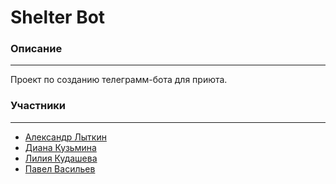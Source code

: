 # Shelter Bot
### 
### Описание
***
Проект по созданию телеграмм-бота для приюта.
###
### Участники
***
* [Александр Лыткин](https://github.com/AlexandrLytkin "Ссылка на GitHub")
* [Диана Кузьмина](http://example.com/ "Ссылка на GitHub")
* [Лилия Кудашева](https://github.com/liliyakudashe "Ссылка на GitHub")
* [Павел Васильев](https://github.com/vx007 "Ссылка на GitHub")
